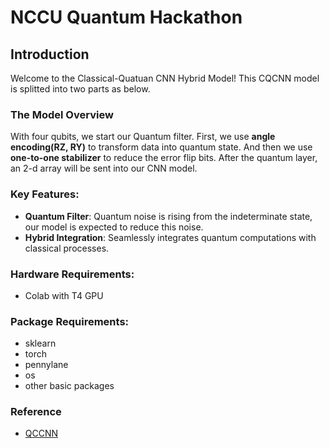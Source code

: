 # NCCU Quantum Hackathon

## Introduction
Welcome to the Classical-Quatuan CNN Hybrid Model! This CQCNN model is splitted into two parts as below.

### The Model Overview
With four qubits, we start our Quantum filter. First, we use **angle encoding(RZ, RY)** to transform data into quantum state. And then we use **one-to-one stabilizer** to reduce the error flip bits. After the quantum layer, an 2-d array will be sent into our CNN model.

### Key Features:
- **Quantum Filter**: Quantum noise is rising from the indeterminate state, our model is expected to reduce this noise. 
- **Hybrid Integration**: Seamlessly integrates quantum computations with classical processes.

### Hardware Requirements:
  - Colab with T4 GPU
### Package Requirements:
  - sklearn
  - torch
  - pennylane
  - os
  - other basic packages

### Reference
  - [QCCNN](https://link.springer.com/article/10.1007/s11433-021-1734-3)